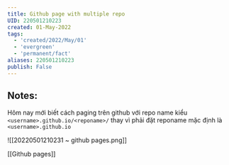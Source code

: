 ```yaml
---
title: Github page with multiple repo
UID: 220501210223
created: 01-May-2022
tags:
  - 'created/2022/May/01'
  - 'evergreen'
  - 'permanent/fact'
aliases: 220501210223
publish: False
---
```

## Notes:
Hôm nay mới biết cách paging trên github với repo name kiểu `<username>.github.io/<reponame>/`
thay vì phải đặt reponame mặc định là `<username>.github.io`

![[20220501210231 ~ github pages.png]]

[[Github pages]]